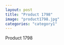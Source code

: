 ```yaml
---
layout: post
title: "Product 1798"
image: "product1798.jpg"
categories: "category1"
---
```

Product 1798
